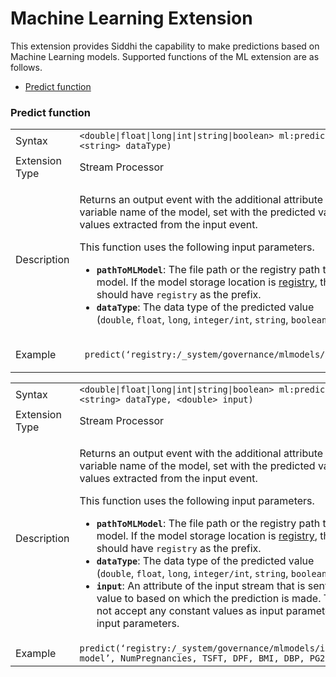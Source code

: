 # Machine Learning Extension

This extension provides Siddhi the capability to make predictions based
on Machine Learning models. Supported functions of the ML extension are
as follows.

-   [Predict function](#MachineLearningExtension-Predictfunction)

### **Predict function**

<table>
<colgroup>
<col style="width: 50%" />
<col style="width: 50%" />
</colgroup>
<tbody>
<tr class="odd">
<td>Syntax</td>
<td><code>&lt;double|float|long|int|string|boolean&gt; ml:predict(&lt;string&gt; pathToMLModel, &lt;string&gt; dataType)</code></td>
</tr>
<tr class="even">
<td>Extension Type</td>
<td>Stream Processor</td>
</tr>
<tr class="odd">
<td>Description</td>
<td><p>Returns an output event with the additional attribute that has the response variable name of the model, set with the predicted value, using the feature values extracted from the input event.</p>
<p>This function uses the following input parameters.</p>
<ul>
<li><strong><code>pathToMLModel</code></strong>: The file path or the registry path to the location of the ML model. If the model storage location is <a href="http://docs.wso2.com/governance-registry">registry</a>, the value of this parameter should have <code>registry</code> as the prefix.</li>
<li><strong><code>dataType</code></strong>: The data type of the predicted value (<code>double</code>, <code>float</code>, <code>long</code>, <code>integer/int</code>, <code>string</code>, <code>boolean</code>/<code>bool</code>).</li>
</ul></td>
</tr>
<tr class="even">
<td>Example</td>
<td><p><code> predict(‘registry:/_system/governance/mlmodels/indian-diabetes-model’)</code></p></td>
</tr>
</tbody>
</table>

<table>
<colgroup>
<col style="width: 50%" />
<col style="width: 50%" />
</colgroup>
<tbody>
<tr class="odd">
<td>Syntax</td>
<td><code>&lt;double|float|long|int|string|boolean&gt; ml:predict(&lt;string&gt; pathToMLModel, &lt;string&gt; dataType, &lt;double&gt; input)</code></td>
</tr>
<tr class="even">
<td>Extension Type</td>
<td>Stream Processor</td>
</tr>
<tr class="odd">
<td>Description</td>
<td><p>Returns an output event with the additional attribute that has the response variable name of the model, set with the predicted value, using the feature values extracted from the input event.</p>
<p>This function uses the following input parameters.</p>
<ul>
<li><strong><code>pathToMLModel</code></strong>: The file path or the registry path to the location of the ML model. If the model storage location is <a href="http://docs.wso2.com/governance-registry">registry</a>, the value of this parameter should have <code>registry</code> as the prefix.</li>
<li><strong><code>dataType</code></strong>: The data type of the predicted value (<code>double</code>, <code>float</code>, <code>long</code>, <code>integer/int</code>, <code>string</code>, <code>boolean</code>/<code>bool</code>).</li>
<li><strong><code>input</code></strong>: An attribute of the input stream that is sent to the ML model as a value to based on which the prediction is made. The <code>predict</code> function does not accept any constant values as input parameters. You can have multiple input parameters.</li>
</ul></td>
</tr>
<tr class="even">
<td>Example</td>
<td><code>predict(‘registry:/_system/governance/mlmodels/indian-diabetes-model’, NumPregnancies, TSFT, DPF, BMI, DBP, PG2, Age, SI2)</code></td>
</tr>
</tbody>
</table>
